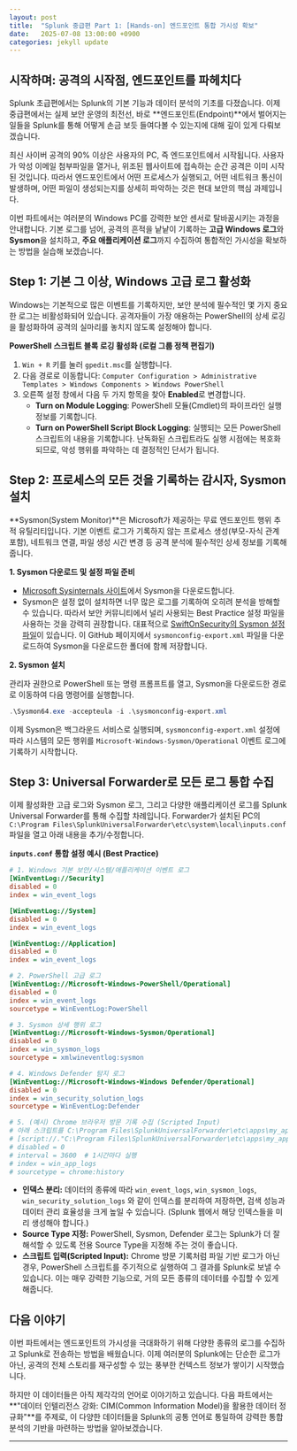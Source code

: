 ```yaml
---
layout: post
title:  "Splunk 중급편 Part 1: [Hands-on] 엔드포인트 통합 가시성 확보"
date:   2025-07-08 13:00:00 +0900
categories: jekyll update
---
```


## 시작하며: 공격의 시작점, 엔드포인트를 파헤치다

Splunk 초급편에서는 Splunk의 기본 기능과 데이터 분석의 기초를 다졌습니다. 이제 중급편에서는 실제 보안 운영의 최전선, 바로 **엔드포인트(Endpoint)**에서 벌어지는 일들을 Splunk를 통해 어떻게 손금 보듯 들여다볼 수 있는지에 대해 깊이 있게 다뤄보겠습니다.

최신 사이버 공격의 90% 이상은 사용자의 PC, 즉 엔드포인트에서 시작됩니다. 사용자가 악성 이메일 첨부파일을 열거나, 위조된 웹사이트에 접속하는 순간 공격은 이미 시작된 것입니다. 따라서 엔드포인트에서 어떤 프로세스가 실행되고, 어떤 네트워크 통신이 발생하며, 어떤 파일이 생성되는지를 상세히 파악하는 것은 현대 보안의 핵심 과제입니다.

이번 파트에서는 여러분의 Windows PC를 강력한 보안 센서로 탈바꿈시키는 과정을 안내합니다. 기본 로그를 넘어, 공격의 흔적을 낱낱이 기록하는 **고급 Windows 로그**와 **Sysmon**을 설치하고, **주요 애플리케이션 로그**까지 수집하여 통합적인 가시성을 확보하는 방법을 실습해 보겠습니다.

## Step 1: 기본 그 이상, Windows 고급 로그 활성화

Windows는 기본적으로 많은 이벤트를 기록하지만, 보안 분석에 필수적인 몇 가지 중요한 로그는 비활성화되어 있습니다. 공격자들이 가장 애용하는 PowerShell의 상세 로깅을 활성화하여 공격의 실마리를 놓치지 않도록 설정해야 합니다.

**PowerShell 스크립트 블록 로깅 활성화 (로컬 그룹 정책 편집기)**

1.  `Win + R` 키를 눌러 `gpedit.msc`를 실행합니다.
2.  다음 경로로 이동합니다:
    `Computer Configuration > Administrative Templates > Windows Components > Windows PowerShell`
3.  오른쪽 설정 창에서 다음 두 가지 항목을 찾아 **Enabled**로 변경합니다.
    *   **Turn on Module Logging**: PowerShell 모듈(Cmdlet)의 파이프라인 실행 정보를 기록합니다.
    *   **Turn on PowerShell Script Block Logging**: 실행되는 모든 PowerShell 스크립트의 내용을 기록합니다. 난독화된 스크립트라도 실행 시점에는 복호화되므로, 악성 행위를 파악하는 데 결정적인 단서가 됩니다.

## Step 2: 프로세스의 모든 것을 기록하는 감시자, Sysmon 설치

**Sysmon(System Monitor)**은 Microsoft가 제공하는 무료 엔드포인트 행위 추적 유틸리티입니다. 기본 이벤트 로그가 기록하지 않는 프로세스 생성(부모-자식 관계 포함), 네트워크 연결, 파일 생성 시간 변경 등 공격 분석에 필수적인 상세 정보를 기록해 줍니다.

**1. Sysmon 다운로드 및 설정 파일 준비**

*   [Microsoft Sysinternals 사이트](https://docs.microsoft.com/en-us/sysinternals/downloads/sysmon)에서 Sysmon을 다운로드합니다.
*   Sysmon은 설정 없이 설치하면 너무 많은 로그를 기록하여 오히려 분석을 방해할 수 있습니다. 따라서 보안 커뮤니티에서 널리 사용되는 Best Practice 설정 파일을 사용하는 것을 강력히 권장합니다. 대표적으로 [SwiftOnSecurity의 Sysmon 설정 파일](https://github.com/SwiftOnSecurity/sysmon-config)이 있습니다. 이 GitHub 페이지에서 `sysmonconfig-export.xml` 파일을 다운로드하여 Sysmon을 다운로드한 폴더에 함께 저장합니다.

**2. Sysmon 설치**

관리자 권한으로 PowerShell 또는 명령 프롬프트를 열고, Sysmon을 다운로드한 경로로 이동하여 다음 명령어를 실행합니다.

```powershell
.\Sysmon64.exe -accepteula -i .\sysmonconfig-export.xml
```

이제 Sysmon은 백그라운드 서비스로 실행되며, `sysmonconfig-export.xml` 설정에 따라 시스템의 모든 행위를 `Microsoft-Windows-Sysmon/Operational` 이벤트 로그에 기록하기 시작합니다.

## Step 3: Universal Forwarder로 모든 로그 통합 수집

이제 활성화한 고급 로그와 Sysmon 로그, 그리고 다양한 애플리케이션 로그를 Splunk Universal Forwarder를 통해 수집할 차례입니다. Forwarder가 설치된 PC의 `C:\Program Files\SplunkUniversalForwarder\etc\system\local\inputs.conf` 파일을 열고 아래 내용을 추가/수정합니다.

**`inputs.conf` 통합 설정 예시 (Best Practice)**

```ini
# 1. Windows 기본 보안/시스템/애플리케이션 이벤트 로그
[WinEventLog://Security]
disabled = 0
index = win_event_logs

[WinEventLog://System]
disabled = 0
index = win_event_logs

[WinEventLog://Application]
disabled = 0
index = win_event_logs

# 2. PowerShell 고급 로그
[WinEventLog://Microsoft-Windows-PowerShell/Operational]
disabled = 0
index = win_event_logs
sourcetype = WinEventLog:PowerShell

# 3. Sysmon 상세 행위 로그
[WinEventLog://Microsoft-Windows-Sysmon/Operational]
disabled = 0
index = win_sysmon_logs
sourcetype = xmlwineventlog:sysmon

# 4. Windows Defender 탐지 로그
[WinEventLog://Microsoft-Windows-Windows Defender/Operational]
disabled = 0
index = win_security_solution_logs
sourcetype = WinEventLog:Defender

# 5. (예시) Chrome 브라우저 방문 기록 수집 (Scripted Input)
# 아래 스크립트를 C:\Program Files\SplunkUniversalForwarder\etc\apps\my_app\bin\get_chrome_history.ps1 로 저장
# [script://."C:\Program Files\SplunkUniversalForwarder\etc\apps\my_app\bin\get_chrome_history.ps1"]
# disabled = 0
# interval = 3600  # 1시간마다 실행
# index = win_app_logs
# sourcetype = chrome:history
```

*   **인덱스 분리:** 데이터의 종류에 따라 `win_event_logs`, `win_sysmon_logs`, `win_security_solution_logs` 와 같이 인덱스를 분리하여 저장하면, 검색 성능과 데이터 관리 효율성을 크게 높일 수 있습니다. (Splunk 웹에서 해당 인덱스들을 미리 생성해야 합니다.)
*   **Source Type 지정:** PowerShell, Sysmon, Defender 로그는 Splunk가 더 잘 해석할 수 있도록 전용 Source Type을 지정해 주는 것이 좋습니다.
*   **스크립트 입력(Scripted Input):** Chrome 방문 기록처럼 파일 기반 로그가 아닌 경우, PowerShell 스크립트를 주기적으로 실행하여 그 결과를 Splunk로 보낼 수 있습니다. 이는 매우 강력한 기능으로, 거의 모든 종류의 데이터를 수집할 수 있게 해줍니다.

## 다음 이야기

이번 파트에서는 엔드포인트의 가시성을 극대화하기 위해 다양한 종류의 로그를 수집하고 Splunk로 전송하는 방법을 배웠습니다. 이제 여러분의 Splunk에는 단순한 로그가 아닌, 공격의 전체 스토리를 재구성할 수 있는 풍부한 컨텍스트 정보가 쌓이기 시작했습니다.

하지만 이 데이터들은 아직 제각각의 언어로 이야기하고 있습니다. 다음 파트에서는 **"데이터 인텔리전스 강화: CIM(Common Information Model)을 활용한 데이터 정규화"**를 주제로, 이 다양한 데이터들을 Splunk의 공통 언어로 통일하여 강력한 통합 분석의 기반을 마련하는 방법을 알아보겠습니다.

---
